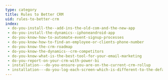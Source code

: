 ```yaml
---
type: category
title: Rules to Better CRM
uid: rules-to-better-crm
index:
 - do-you-install-the--add-ins-the-old-com-and-the-new-app
 - do-you-install-the-dynamics--iphoneandroid-app
 - do-you-know-how-to-automate-event-signup-processes
 - do-you-know-how-to-find-an-employee-or-clients-phone-number
 - do-you-know-the-crm-roadmap
 - do-you-know-the-dynamics--crm-competitors
 - do-you-know-what-is-the-best-tool-for-your-email-marketing
 - do-you-report-on-your-crm-with-power-bi
 - installation---do-you-ensure-you-are-on-the-current-crm-rollup
 - installation---do-you-log-each-screen-which-is-different-to-the-default
---
```




